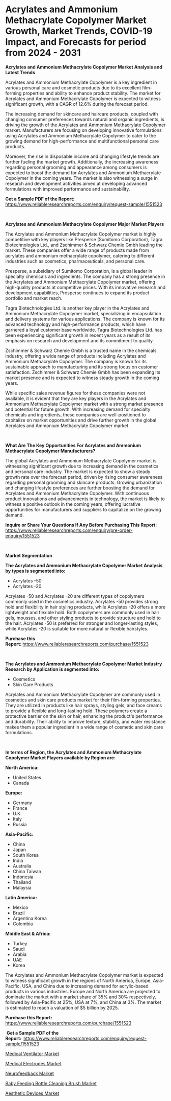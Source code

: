 <p><h1>Acrylates and Ammonium Methacrylate Copolymer Market Growth, Market Trends, COVID-19 Impact, and Forecasts for period from 2024 - 2031</h1></p><p><strong>Acrylates and Ammonium Methacrylate Copolymer Market Analysis and Latest Trends</strong></p>
<p><p>Acrylates and Ammonium Methacrylate Copolymer is a key ingredient in various personal care and cosmetic products due to its excellent film-forming properties and ability to enhance product stability. The market for Acrylates and Ammonium Methacrylate Copolymer is expected to witness significant growth, with a CAGR of 12.6% during the forecast period.</p><p>The increasing demand for skincare and haircare products, coupled with changing consumer preferences towards natural and organic ingredients, is driving the growth of the Acrylates and Ammonium Methacrylate Copolymer market. Manufacturers are focusing on developing innovative formulations using Acrylates and Ammonium Methacrylate Copolymer to cater to the growing demand for high-performance and multifunctional personal care products.</p><p>Moreover, the rise in disposable income and changing lifestyle trends are further fueling the market growth. Additionally, the increasing awareness regarding personal grooming and appearance among consumers is expected to boost the demand for Acrylates and Ammonium Methacrylate Copolymer in the coming years. The market is also witnessing a surge in research and development activities aimed at developing advanced formulations with improved performance and sustainability.</p></p>
<p><strong>Get a Sample PDF of the Report:&nbsp;</strong> <a href="https://www.reliableresearchreports.com/enquiry/request-sample/1551523">https://www.reliableresearchreports.com/enquiry/request-sample/1551523</a></p>
<p>&nbsp;</p>
<p><strong>Acrylates and Ammonium Methacrylate Copolymer Major Market Players</strong></p>
<p><p>The Acrylates and Ammonium Methacrylate Copolymer market is highly competitive with key players like Presperse (Sumitomo Corporation), Tagra Biotechnologies Ltd., and Zschimmer & Schwarz Chemie Gmbh leading the market. These companies offer a wide range of products made from acrylates and ammonium methacrylate copolymer, catering to different industries such as cosmetics, pharmaceuticals, and personal care.</p><p>Presperse, a subsidiary of Sumitomo Corporation, is a global leader in specialty chemicals and ingredients. The company has a strong presence in the Acrylates and Ammonium Methacrylate Copolymer market, offering high-quality products at competitive prices. With its innovative research and development capabilities, Presperse continues to expand its product portfolio and market reach.</p><p>Tagra Biotechnologies Ltd. is another key player in the Acrylates and Ammonium Methacrylate Copolymer market, specializing in encapsulation and delivery systems for various applications. The company is known for its advanced technology and high-performance products, which have garnered a loyal customer base worldwide. Tagra Biotechnologies Ltd. has been experiencing significant growth in recent years as a result of its emphasis on research and development and its commitment to quality.</p><p>Zschimmer & Schwarz Chemie Gmbh is a trusted name in the chemicals industry, offering a wide range of products including Acrylates and Ammonium Methacrylate Copolymer. The company is known for its sustainable approach to manufacturing and its strong focus on customer satisfaction. Zschimmer & Schwarz Chemie Gmbh has been expanding its market presence and is expected to witness steady growth in the coming years.</p><p>While specific sales revenue figures for these companies were not available, it is evident that they are key players in the Acrylates and Ammonium Methacrylate Copolymer market with a strong market presence and potential for future growth. With increasing demand for specialty chemicals and ingredients, these companies are well-positioned to capitalize on market opportunities and drive further growth in the global Acrylates and Ammonium Methacrylate Copolymer market.</p></p>
<p>&nbsp;</p>
<p><strong>What Are The Key Opportunities For Acrylates and Ammonium Methacrylate Copolymer Manufacturers?</strong></p>
<p><p>The global Acrylates and Ammonium Methacrylate Copolymer market is witnessing significant growth due to increasing demand in the cosmetics and personal care industry. The market is expected to show a steady growth rate over the forecast period, driven by rising consumer awareness regarding personal grooming and skincare products. Growing urbanization and changing lifestyle preferences are further boosting the demand for Acrylates and Ammonium Methacrylate Copolymer. With continuous product innovations and advancements in technology, the market is likely to witness a positive outlook in the coming years, offering lucrative opportunities for manufacturers and suppliers to capitalize on the growing demand.</p></p>
<p><strong>Inquire or Share Your Questions If Any Before Purchasing This Report:</strong> <a href="https://www.reliableresearchreports.com/enquiry/pre-order-enquiry/1551523">https://www.reliableresearchreports.com/enquiry/pre-order-enquiry/1551523</a></p>
<p>&nbsp;</p>
<p><strong>Market Segmentation</strong></p>
<p><strong>The Acrylates and Ammonium Methacrylate Copolymer Market Analysis by types is segmented into:</strong></p>
<p><ul><li>Acrylates -50</li><li>Acrylates -20</li></ul></p>
<p><p>Acrylates -50 and Acrylates -20 are different types of copolymers commonly used in the cosmetics industry. Acrylates -50 provides strong hold and flexibility in hair styling products, while Acrylates -20 offers a more lightweight and flexible hold. Both copolymers are commonly used in hair gels, mousses, and other styling products to provide structure and hold to the hair. Acrylates -50 is preferred for stronger and longer-lasting styles, while Acrylates -20 is suitable for more natural or flexible hairstyles.</p></p>
<p><strong>Purchase this Report:&nbsp;</strong><a href="https://www.reliableresearchreports.com/purchase/1551523">https://www.reliableresearchreports.com/purchase/1551523</a></p>
<p>&nbsp;</p>
<p><strong>The Acrylates and Ammonium Methacrylate Copolymer Market Industry Research by Application is segmented into:</strong></p>
<p><ul><li>Cosmetics</li><li>Skin Care Products</li></ul></p>
<p><p>Acrylates and Ammonium Methacrylate Copolymer are commonly used in cosmetics and skin care products market for their film-forming properties. They are utilized in products like hair sprays, styling gels, and face creams to provide a flexible and long-lasting hold. These polymers create a protective barrier on the skin or hair, enhancing the product's performance and durability. Their ability to improve texture, stability, and water resistance makes them a popular ingredient in a wide range of cosmetic and skin care formulations.</p></p>
<p>&nbsp;</p>
<p><strong>In terms of Region, the Acrylates and Ammonium Methacrylate Copolymer Market Players available by Region are:</strong></p>
<p>
    <p> <strong> North America: </strong>
        <ul>
            <li>United States</li>
            <li>Canada</li>
        </ul>
        </p> 
    <p> <strong> Europe: </strong>
        <ul>
            <li>Germany</li>
            <li>France</li>
            <li>U.K.</li>
            <li>Italy</li>
            <li>Russia</li>
        </ul>
        </p> 
    <p> <strong> Asia-Pacific: </strong>
        <ul>
            <li>China</li>
            <li>Japan</li>
            <li>South Korea</li>
            <li>India</li>
            <li>Australia</li>
            <li>China Taiwan</li>
            <li>Indonesia</li>
            <li>Thailand</li>
            <li>Malaysia</li>
        </ul>
        </p> 
    <p> <strong> Latin America: </strong>
        <ul>
            <li>Mexico</li>
            <li>Brazil</li>
            <li>Argentina Korea</li>
            <li>Colombia</li>
        </ul>
        </p> 
    <p> <strong> Middle East & Africa: </strong>
        <ul>
            <li>Turkey</li>
            <li>Saudi</li>
            <li>Arabia</li>
            <li>UAE</li>
            <li>Korea</li>
        </ul>
    </p>
    </p>
<p><p>The Acrylates and Ammonium Methacrylate Copolymer market is expected to witness significant growth in the regions of North America, Europe, Asia-Pacific, USA, and China due to increasing demand for acrylic-based products in various industries. Europe and North America are projected to dominate the market with a market share of 35% and 30% respectively, followed by Asia-Pacific at 25%, USA at 7%, and China at 3%. The market is estimated to reach a valuation of $5 billion by 2025.</p></p>
<p><strong>Purchase this Report: </strong><a href="https://www.reliableresearchreports.com/purchase/1551523">https://www.reliableresearchreports.com/purchase/1551523</a></p>
<p>&nbsp;<strong>Get a Sample PDF of the Report:&nbsp;&nbsp;</strong><a href="https://www.reliableresearchreports.com/enquiry/request-sample/1551523">https://www.reliableresearchreports.com/enquiry/request-sample/1551523</a></p>
<p><strong></strong></p>
<p><p><a href="https://medium.com/@isomgleason/medical-ventilator-market-the-key-to-successful-business-strategy-forecast-till-2031-d72405da4322">Medical Ventilator Market</a></p><p><a href="https://medium.com/@santosh.reportprime/medical-electrodes-market-insights-into-market-cagr-market-trends-and-growth-strategies-7ce93aee3f08">Medical Electrodes Market</a></p><p><a href="https://medium.com/@isomgleason/neurofeedback-market-comprehensive-assessment-by-type-application-and-geography-b28d11af30f1">Neurofeedback Market</a></p><p><a href="https://github.com/bobicer/Market-Research-Report-List-1/blob/main/baby-feeding-bottle-cleaning-brush-market.md">Baby Feeding Bottle Cleaning Brush Market</a></p><p><a href="https://medium.com/@santosh.reportprime/aesthetic-devices-market-trends-forecast-and-competitive-analysis-to-2031-25687459b194">Aesthetic Devices Market</a></p></p>